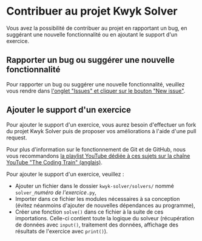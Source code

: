 # Contribuer au projet Kwyk Solver

Vous avez la possibilité de contribuer au projet en rapportant un bug, en suggérant une nouvelle fonctionnalité ou en ajoutant le support d'un exercice.

## Rapporter un bug ou suggérer une nouvelle fonctionnalité

Pour rapporter un bug ou suggérer une nouvelle fonctionnalité, veuillez vous rendre dans [l'onglet "Issues" et cliquer sur le bouton "New issue"](https://github.com/Yougi3/Kwyk-Solver/issues/new/choose).

## Ajouter le support d'un exercice

Pour ajouter le support d'un exercice, vous aurez besoin d'effectuer un fork du projet Kwyk Solver puis de proposer vos améliorations à l'aide d'une pull request.

Pour plus d'information sur le fonctionnement de Git et de GitHub, nous vous recommandons [la playlist YouTube dédiée à ces sujets sur la chaîne YouTube "The Coding Train" (anglais)](https://www.youtube.com/playlist?list=PLRqwX-V7Uu6ZF9C0YMKuns9sLDzK6zoiV).

Pour ajouter le support d'un exercice, veuillez :

- Ajouter un fichier dans le dossier `kwyk-solver/solvers/` nommé `solver_`_numéro de l'exercice_`.py`,
- Importer dans ce fichier les modules nécessaires à sa conception (évitez néanmoins d'ajouter de nouvelles dépendances au programme),
- Créer une fonction `solve()` dans ce fichier à la suite de ces importations. Celle-ci contient toute la logique du solveur (récupération de données avec `input()`, traitement des données, affichage des résultats de l'exercice avec `print()`).

